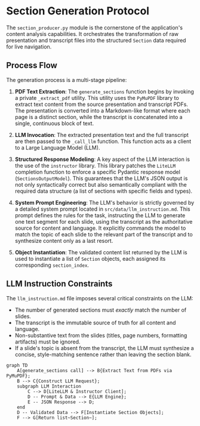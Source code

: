 # Section Generation Protocol

The `section_producer.py` module is the cornerstone of the application's content analysis capabilities. It orchestrates the transformation of raw presentation and transcript files into the structured `Section` data required for live navigation.

## Process Flow

The generation process is a multi-stage pipeline:

1.  **PDF Text Extraction**: The `generate_sections` function begins by invoking a private `_extract_pdf` utility. This utility uses the `PyMuPDF` library to extract text content from the source presentation and transcript PDFs. The presentation is converted into a Markdown-like format where each page is a distinct section, while the transcript is concatenated into a single, continuous block of text.

2.  **LLM Invocation**: The extracted presentation text and the full transcript are then passed to the `_call_llm` function. This function acts as a client to a Large Language Model (LLM).

3.  **Structured Response Modeling**: A key aspect of the LLM interaction is the use of the `instructor` library. This library patches the `LiteLLM` completion function to enforce a specific Pydantic response model (`SectionsOutputModel`). This guarantees that the LLM's JSON output is not only syntactically correct but also semantically compliant with the required data structure (a list of sections with specific fields and types).

4.  **System Prompt Engineering**: The LLM's behavior is strictly governed by a detailed system prompt located in `src/data/llm_instruction.md`. This prompt defines the rules for the task, instructing the LLM to generate one text segment for each slide, using the transcript as the authoritative source for content and language. It explicitly commands the model to match the topic of each slide to the relevant part of the transcript and to synthesize content only as a last resort.

5.  **Object Instantiation**: The validated content list returned by the LLM is used to instantiate a list of `Section` objects, each assigned its corresponding `section_index`.

## LLM Instruction Constraints

The `llm_instruction.md` file imposes several critical constraints on the LLM:

-   The number of generated sections must *exactly* match the number of slides.
-   The transcript is the immutable source of truth for all content and language.
-   Non-substantive text from the slides (titles, page numbers, formatting artifacts) must be ignored.
-   If a slide's topic is absent from the transcript, the LLM must synthesize a concise, style-matching sentence rather than leaving the section blank.

```mermaid
graph TD
    A[generate_sections call] --> B{Extract Text from PDFs via PyMuPDF};
    B --> C{Construct LLM Request};
    subgraph LLM Interaction
        C --> D[LiteLLM & Instructor Client];
        D -- Prompt & Data --> E{LLM Engine};
        E -- JSON Response --> D;
    end
    D -- Validated Data --> F[Instantiate Section Objects];
    F --> G[Return list~Section~];
```